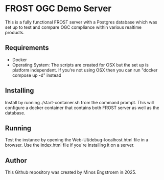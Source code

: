 # FROST OGC Demo Server
This is a fully functional FROST server with a Postgres database which was set up to test and compare OGC compliance within various realtime products. 

## Requirements
* Docker
* Operating System: The scripts are created for OSX but the set up is platform independent. If you're not using OSX then you can run "docker compose up -d" instead

## Installing
Install by running ./start-container.sh from the command prompt. This will configure a docker container that contains both FROST server as well as the database. 

## Running
Test the instance by opening the Web-UI/debug-localhost.html file in a browser. Use the index.html file if you're installing it on a server.

## Author
This Github repository was created by Minos Engstroem in 2025. 